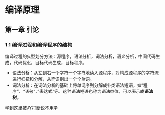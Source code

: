 # 编译原理

## 第一章  引论

### 1.1 编译过程和编译程序的结构

编译过程的典型划分方法：源程序，语法分析，词法分析，语义分析，中间代码生成，代码优化，目标代码生成，目标程序。

- 语法分析：从左到右一个字符一个字符地读入源程序，对构成源程序的字符流进行扫描和分解，从而识别出一个个单词。
- 词法分析：在词法分析的基础上将单词序列分解成各类语法短语，如“程序”、“语句“、”表达式“等。这种语法短语也称为语法单位，可以表示成**语法树**。



学到这里被JY打断说不用学